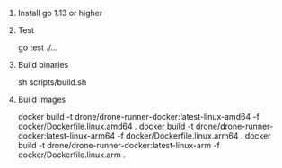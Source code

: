 1. Install go 1.13 or higher
2. Test

    go test ./...

3. Build binaries

    sh scripts/build.sh

4. Build images

    docker build -t drone/drone-runner-docker:latest-linux-amd64 -f docker/Dockerfile.linux.amd64 .
    docker build -t drone/drone-runner-docker:latest-linux-arm64 -f docker/Dockerfile.linux.arm64 .
    docker build -t drone/drone-runner-docker:latest-linux-arm   -f docker/Dockerfile.linux.arm   .
